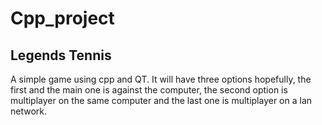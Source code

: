 # Cpp_project
## Legends Tennis 

A simple game using cpp and QT.
It will have three options hopefully, the first and the main one is against the computer,
the second option is multiplayer on the same computer and the last one is multiplayer on a lan network.


